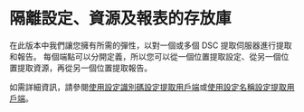 # <a name="separation-of-configuration-resource-and-report-repositories"></a>隔離設定、資源及報表的存放庫

在此版本中我們讓您擁有所需的彈性，以對一個或多個 DSC 提取伺服器進行提取和報告。 每個端點可以分開定義，所以您可以從一個位置提取設定、從另一個位置提取資源，再從另一個位置提取報告。 

如需詳細資訊，請參閱[使用設定識別碼設定提取用戶端](https://msdn.microsoft.com/powershell/dsc/pullclientconfigid)或[使用設定名稱設定提取用戶端](https://msdn.microsoft.com/powershell/dsc/pullclientconfignames)。